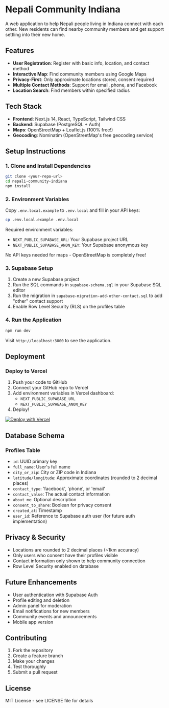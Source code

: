 # Nepali Community Indiana

A web application to help Nepali people living in Indiana connect with each other. New residents can find nearby community members and get support settling into their new home.

## Features

- **User Registration**: Register with basic info, location, and contact method
- **Interactive Map**: Find community members using Google Maps
- **Privacy-First**: Only approximate locations stored, consent required
- **Multiple Contact Methods**: Support for email, phone, and Facebook
- **Location Search**: Find members within specified radius

## Tech Stack

- **Frontend**: Next.js 14, React, TypeScript, Tailwind CSS
- **Backend**: Supabase (PostgreSQL + Auth)
- **Maps**: OpenStreetMap + Leaflet.js (100% free!)
- **Geocoding**: Nominatim (OpenStreetMap's free geocoding service)

## Setup Instructions

### 1. Clone and Install Dependencies

```bash
git clone <your-repo-url>
cd nepali-community-indiana
npm install
```

### 2. Environment Variables

Copy `.env.local.example` to `.env.local` and fill in your API keys:

```bash
cp .env.local.example .env.local
```

Required environment variables:
- `NEXT_PUBLIC_SUPABASE_URL`: Your Supabase project URL
- `NEXT_PUBLIC_SUPABASE_ANON_KEY`: Your Supabase anonymous key

No API keys needed for maps - OpenStreetMap is completely free!

### 3. Supabase Setup

1. Create a new Supabase project
2. Run the SQL commands in `supabase-schema.sql` in your Supabase SQL editor
3. Run the migration in `supabase-migration-add-other-contact.sql` to add "other" contact support
4. Enable Row Level Security (RLS) on the profiles table

### 4. Run the Application

```bash
npm run dev
```

Visit `http://localhost:3000` to see the application.

## Deployment

### Deploy to Vercel

1. Push your code to GitHub
2. Connect your GitHub repo to Vercel
3. Add environment variables in Vercel dashboard:
   - `NEXT_PUBLIC_SUPABASE_URL`
   - `NEXT_PUBLIC_SUPABASE_ANON_KEY`
4. Deploy!

[![Deploy with Vercel](https://vercel.com/button)](https://vercel.com/new)

## Database Schema

### Profiles Table

- `id`: UUID primary key
- `full_name`: User's full name
- `city_or_zip`: City or ZIP code in Indiana
- `latitude/longitude`: Approximate coordinates (rounded to 2 decimal places)
- `contact_type`: 'facebook', 'phone', or 'email'
- `contact_value`: The actual contact information
- `about_me`: Optional description
- `consent_to_share`: Boolean for privacy consent
- `created_at`: Timestamp
- `user_id`: Reference to Supabase auth user (for future auth implementation)

## Privacy & Security

- Locations are rounded to 2 decimal places (~1km accuracy)
- Only users who consent have their profiles visible
- Contact information only shown to help community connection
- Row Level Security enabled on database

## Future Enhancements

- User authentication with Supabase Auth
- Profile editing and deletion
- Admin panel for moderation
- Email notifications for new members
- Community events and announcements
- Mobile app version

## Contributing

1. Fork the repository
2. Create a feature branch
3. Make your changes
4. Test thoroughly
5. Submit a pull request

## License

MIT License - see LICENSE file for details